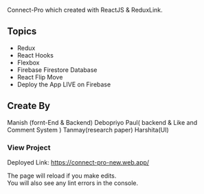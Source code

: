 Connect-Pro which created with ReactJS & ReduxLink.


## Topics

- Redux
- React Hooks
- Flexbox
- Firebase Firestore Database
- React Flip Move
- Deploy the App LIVE on Firebase

## Create By
Manish (fornt-End & Backend)
Debopriyo Paul( backend & Like and Comment System )
Tanmay(research paper)
Harshita(UI)


### View Project

Deployed Link: https://connect-pro-new.web.app/

The page will reload if you make edits.\
You will also see any lint errors in the console.
